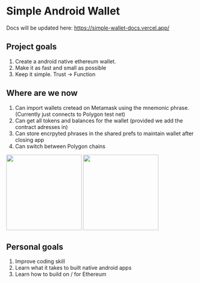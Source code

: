 # Simple Android Wallet 

Docs will be updated here: https://simple-wallet-docs.vercel.app/

## Project goals
1. Create a android native ethereum wallet.
2. Make it as fast and small as possible
3. Keep it simple. Trust -> Function

## Where are we now
1. Can import wallets cretead on Metamask using the mnemonic phrase. (Currently just connects to Polygon test net)
2. Can get all tokens and balances for the wallet (provided we add the contract adresses in)
3. Can store encrpyted phrases in the shared prefs to maintain wallet after closing app
4. Can switch between Polygon chains

<img src="https://user-images.githubusercontent.com/39243060/224541680-e953c40c-1fe7-4883-a971-2ec8cbd342ee.jpg" width="200"> <img src="https://user-images.githubusercontent.com/39243060/224541678-d7346047-4ad6-4c97-b567-5ec00123b892.jpg" width="200">

## Personal goals
1. Improve coding skill
2. Learn what it takes to built native android apps
3. Learn how to build on / for Ethereum 
